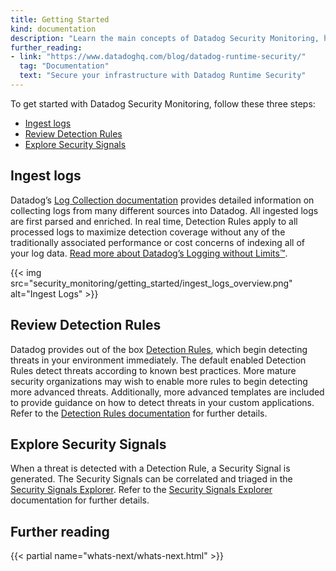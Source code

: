 ```yaml
---
title: Getting Started
kind: documentation
description: "Learn the main concepts of Datadog Security Monitoring, how to enable threat detection, and discover out of the box threat detection rules."
further_reading:
- link: "https://www.datadoghq.com/blog/datadog-runtime-security/"
  tag: "Documentation"
  text: "Secure your infrastructure with Datadog Runtime Security"
---
```


To get started with Datadog Security Monitoring, follow these three steps:

* [Ingest logs](#ingest-logs)
* [Review Detection Rules](#review-detection-rules)
* [Explore Security Signals](#explore-security-signals)

## Ingest logs

Datadog’s [Log Collection documentation][1] provides detailed information on collecting logs from many different sources into Datadog. All ingested logs are first parsed and enriched. In real time, Detection Rules apply to all processed logs to maximize detection coverage without any of the traditionally associated performance or cost concerns of indexing all of your log data. [Read more about Datadog’s Logging without Limits™][2].

{{< img src="security_monitoring/getting_started/ingest_logs_overview.png" alt="Ingest Logs" >}}

## Review Detection Rules

Datadog provides out of the box [Detection Rules][3], which begin detecting threats in your environment immediately. The default enabled Detection Rules detect threats according to known best practices. More mature security organizations may wish to enable more rules to begin detecting more advanced threats. Additionally, more advanced templates are included to provide guidance on how to detect threats in your custom applications. Refer to the [Detection Rules documentation][4] for further details.

## Explore Security Signals

When a threat is detected with a Detection Rule, a Security Signal is generated. The Security Signals can be correlated and triaged in the [Security Signals Explorer][5]. Refer to the [Security Signals Explorer][6] documentation for further details.

## Further reading

{{< partial name="whats-next/whats-next.html" >}}

[1]: /logs/log_collection/
[2]: https://www.datadoghq.com/blog/logging-without-limits/
[3]: /security_monitoring/default_rules/
[4]: /security_monitoring/detection_rules/
[5]: https://app.datadoghq.com/security
[6]: /security_monitoring/explorer/
